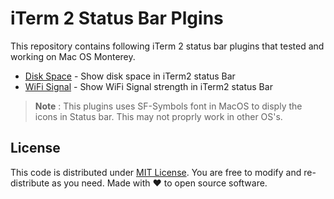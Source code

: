 # iTerm 2 Status Bar Plgins

This repository contains following iTerm 2 status bar plugins that tested and working on Mac OS Monterey.

* [Disk Space](disk-space/README.md) - Show disk space in iTerm2 status Bar
* [WiFi Signal](wifi-signal/README.md) - Show WiFi Signal strength in iTerm2 status Bar

> **Note** : This plugins uses SF-Symbols font in MacOS to disply the icons in Status bar. 
> This may not proprly work in other OS's.

## License

This code is distributed under [MIT License](LICENSE). You are free to modify and re-distribute as you need. 
Made with ♥ to open source software.